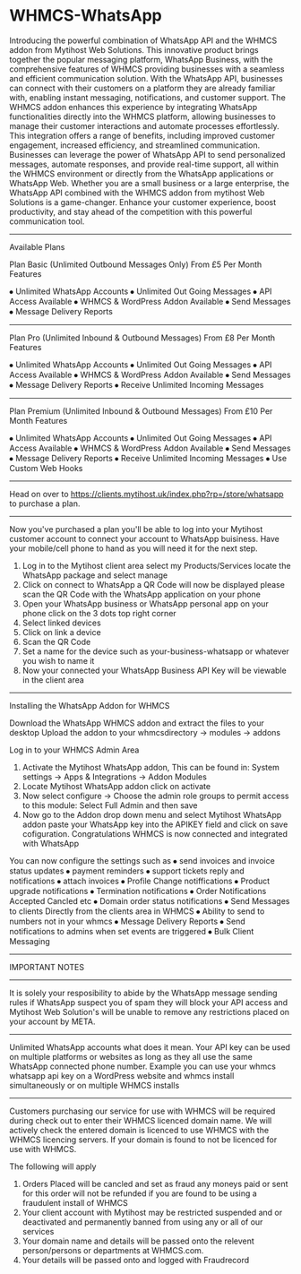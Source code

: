 # WHMCS-WhatsApp

Introducing the powerful combination of WhatsApp API and the WHMCS addon from Mytihost Web Solutions. This innovative product brings together the popular messaging platform, WhatsApp Business, with the comprehensive features of WHMCS providing businesses with a seamless and efficient communication solution. With the WhatsApp API, businesses can connect with their customers on a platform they are already familiar with, enabling instant messaging, notifications, and customer support. The WHMCS addon enhances this experience by integrating WhatsApp functionalities directly into the WHMCS platform, allowing businesses to manage their customer interactions and automate processes effortlessly. This integration offers a range of benefits, including improved customer engagement, increased efficiency, and streamlined communication. Businesses can leverage the power of WhatsApp API to send personalized messages, automate responses, and provide real-time support, all within the WHMCS environment or directly from the WhatsApp applications or WhatsApp Web. Whether you are a small business or a large enterprise, the WhatsApp API combined with the WHMCS addon from mytihost Web Solutions is a game-changer. Enhance your customer experience, boost productivity, and stay ahead of the competition with this powerful communication tool.

----------------------------------------------------------------------------------------------------------------------


Available Plans

Plan Basic 
(Unlimited Outbound Messages Only)
From £5 Per Month
Features

⦁	    Unlimited WhatsApp Accounts 
⦁	    Unlimited Out Going Messages
⦁	    API Access Available
⦁	    WHMCS & WordPress Addon Available
⦁	    Send Messages
⦁	    Message Delivery Reports

-----------------------------------------------------------------------------------------------------------------------
Plan Pro 
(Unlimited Inbound & Outbound Messages)
From £8 Per Month
Features

⦁	    Unlimited WhatsApp Accounts
⦁	    Unlimited Out Going Messages
⦁	    API Access Available
⦁	    WHMCS & WordPress Addon Available
⦁	    Send Messages
⦁	    Message Delivery Reports
⦁	    Receive Unlimited Incoming Messages 

-----------------------------------------------------------------------------------------------------------------------
Plan Premium 
(Unlimited Inbound & Outbound Messages)
From £10 Per Month
Features

⦁	    Unlimited WhatsApp Accounts
⦁	    Unlimited Out Going Messages
⦁	    API Access Available
⦁	    WHMCS & WordPress Addon Available
⦁	    Send Messages
⦁	    Message Delivery Reports
⦁	    Receive Unlimited Incoming Messages
⦁	    Use Custom Web Hooks 

----------------------------------------------------------------------------------------------------------

Head on over to https://clients.mytihost.uk/index.php?rp=/store/whatsapp to purchase a plan.

-----------------------------------------------------------------------------------------------------------

Now you've purchased a plan you'll be able to log into your Mytihost customer account to connect your account to WhatsApp buisiness. 
Have your mobile/cell phone to hand as you will need it for the next step.

1.	Log in to the Mytihost client area select my Products/Services locate the WhatsApp package and select manage
2.	Click on connect to WhatsApp a QR Code will now be displayed please scan the QR Code with the WhatsApp application on your phone
3.	Open your WhatsApp business or WhatsApp personal app on your phone click on the 3 dots top right corner 
4.	Select linked devices 
5.	Click on link a device
6.	Scan the QR Code
7.	Set a name for the device such as your-business-whatsapp or whatever you wish to name it
8.	Now your connected your WhatsApp Business API Key will be viewable in the client area
   
--------------------------------------------------------------------------------------------------------------------------

Installing the WhatsApp Addon for WHMCS

Download the WhatsApp WHMCS addon and extract the files to your desktop 
Upload the addon to your whmcsdirectory -> modules -> addons

Log in to your WHMCS Admin Area
1.	Activate the Mytihost WhatsApp addon, This can be found in: System settings -> Apps & Integrations -> Addon Modules
2.	Locate Mytihost WhatsApp addon click on activate 
3.	Now select configure -> Choose the admin role groups to permit access to this module: Select Full Admin and then save
4.	Now go to the Addon drop down menu and select Mytihost WhatsApp addon paste your WhatsApp key into the APIKEY field and click on save cofiguration.
Congratulations WHMCS is now connected and integrated with WhatsApp

You can now configure the settings such as
⦁	send invoices and invoice status updates
⦁	payment reminders 
⦁	support tickets reply and notifications 
⦁	attach invoices
⦁	Profile Change notiffications
⦁	Product upgrade notifications
⦁	Termination notifications
⦁	Order Notifications Accepted Cancled etc
⦁	Domain order status notifications
⦁	Send Messages to clients Directly from the clients area in WHMCS
⦁	Ability to send to numbers not in your whmcs
⦁	Message Delivery Reports
⦁	Send notifications to admins when set events are triggered 
⦁	Bulk Client Messaging

--------------------------------------------------------------------------------------------------------------

IMPORTANT NOTES

--------------------------------------------------------------------------------------------------------------

It is solely your resposibility to abide by the WhatsApp message sending rules if WhatsApp suspect you of spam they will block your API access and Mytihost Web Solution's will be unable to remove any restrictions placed on your account by META.

---------------------------------------------------------------------------------------------------------------

Unlimited WhatsApp accounts what does it mean. Your API key can be used on multiple platforms or websites as long as they all use the same WhatsApp connected phone number. Example you can use your whmcs whatsapp api key on a WordPress website and whmcs install simultaneously or on multiple WHMCS installs 

---------------------------------------------------------------------------------------------------------------

Customers purchasing our service for use with WHMCS will be required during check out to enter their WHMCS licenced domain name. 
We will actively check the entered domain is licenced to use WHMCS with the WHMCS licencing servers. 
If your domain is found to not be licenced for use with WHMCS. 

The following will apply
 1. Orders Placed will be cancled and set as fraud any moneys paid or sent for this order will not be refunded if you are found to be using a fraudulent install of WHMCS
 2. Your client account with Mytihost may be restricted suspended and or deactivated and permanently banned from using any or all of our services
 3. Your domain name and details will be passed onto the relevent person/persons or departments at WHMCS.com.
 4. Your details will be passed onto and logged with Fraudrecord
